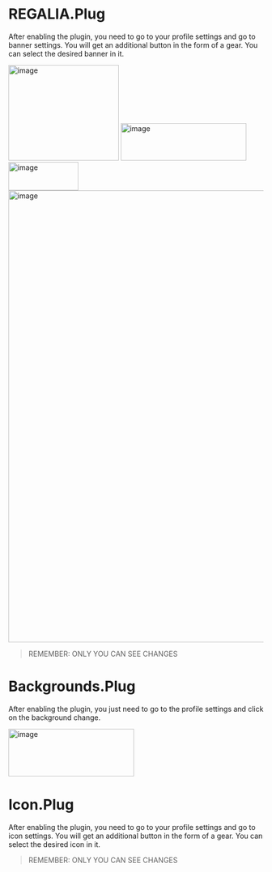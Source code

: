 <h1> REGALIA.Plug </h1>

After enabling the plugin, you need to go to your profile settings and go to banner settings. You will get an additional button in the form of a gear. You can select the desired banner in it.

<img width="218" height="189" alt="image" src="https://github.com/user-attachments/assets/e4771946-75a6-410e-a9e8-e6715af6a930" />
<img width="248" height="74" alt="image" src="https://github.com/user-attachments/assets/dd1173e7-1863-436b-8de5-cea436bb58fe" />
<img width="138" height="56" alt="image" src="https://github.com/user-attachments/assets/bfa1265d-67bc-4313-b71f-c13268a4901a" />
<img width="1582" height="894" alt="image" src="https://github.com/user-attachments/assets/f1683f6d-9a5a-4caa-a937-d8ef4fe27001" />

> REMEMBER: ONLY YOU CAN SEE CHANGES

<h1> Backgrounds.Plug </h1>

After enabling the plugin, you just need to go to the profile settings and click on the background change.

<img width="248" height="94" alt="image" src="https://github.com/user-attachments/assets/9cea3344-95db-48e9-a726-ac1f6bda0c7e" />

<h1> Icon.Plug </h1>

After enabling the plugin, you need to go to your profile settings and go to icon settings. You will get an additional button in the form of a gear. You can select the desired icon in it.

> REMEMBER: ONLY YOU CAN SEE CHANGES
